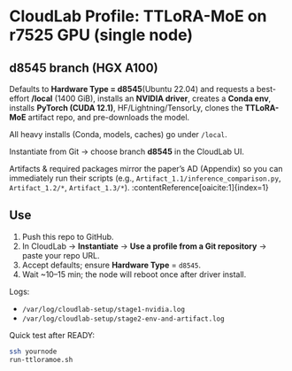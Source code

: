 
# CloudLab Profile: TTLoRA-MoE on r7525 GPU (single node)

## d8545 branch (HGX A100)

Defaults to **Hardware Type = d8545**(Ubuntu 22.04) and requests a best-effort **/local** (1400 GiB), installs an **NVIDIA driver**, creates a **Conda env**, installs **PyTorch (CUDA 12.1)**, HF/Lightning/TensorLy, clones the **TTLoRA-MoE** artifact repo, and pre-downloads the model.

All heavy installs (Conda, models, caches) go under `/local`.

Instantiate from Git → choose branch **d8545** in the CloudLab UI.

Artifacts & required packages mirror the paper’s AD (Appendix) so you can immediately run their scripts (e.g., `Artifact_1.1/inference_comparison.py`, `Artifact_1.2/*`, `Artifact_1.3/*`). :contentReference[oaicite:1]{index=1}

## Use

1. Push this repo to GitHub.
2. In CloudLab → **Instantiate** → **Use a profile from a Git repository** → paste your repo URL.
3. Accept defaults; ensure **Hardware Type** = `d8545`.
4. Wait ~10–15 min; the node will reboot once after driver install.

Logs:
- `/var/log/cloudlab-setup/stage1-nvidia.log`
- `/var/log/cloudlab-setup/stage2-env-and-artifact.log`

Quick test after READY:
```bash
ssh yournode
run-ttloramoe.sh

